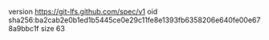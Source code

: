 version https://git-lfs.github.com/spec/v1
oid sha256:ba2cab2e0b1ed1b5445ce0e29c11fe8e1393fb6358206e640fe00e678a9bbc1f
size 63
